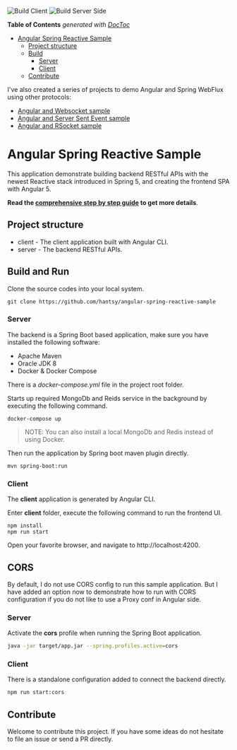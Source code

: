 ![Build Client](https://github.com/hantsy/angular-spring-reactive-sample/workflows/Client/badge.svg)
![Build Server Side](https://github.com/hantsy/angular-spring-reactive-sample/workflows/Server/badge.svg)

<!-- START doctoc generated TOC please keep comment here to allow auto update -->
<!-- DON'T EDIT THIS SECTION, INSTEAD RE-RUN doctoc TO UPDATE -->
**Table of Contents**  *generated with [DocToc](https://github.com/thlorenz/doctoc)*

- [Angular Spring Reactive Sample](#angular-spring-reactive-sample)
  - [Project structure](#project-structure)
  - [Build](#build)
    - [Server](#server)
    - [Client](#client)
  - [Contribute](#contribute)

<!-- END doctoc generated TOC please keep comment here to allow auto update -->

I've also created a series of  projects to demo Angular and Spring WebFlux using other protocols:

* [Angular and Websocket sample](https://github.com/hantsy/angular-spring-websocket-sample)
* [Angular and Server Sent Event  sample](https://github.com/hantsy/angular-spring-sse-sample)
* [Angular and RSocket  sample](https://github.com/hantsy/angular-spring-rsocket-sample)

# Angular Spring Reactive Sample

This application demonstrate building backend RESTful APIs with the newest Reactive stack introduced in Spring 5, and creating the frontend SPA with Angular 5.

**Read the [comprehensive step by step guide](GUIDE.md) to get more details**.

## Project structure

* client - The client application built with Angular CLI.
* server - The backend RESTful APIs.


## Build and Run

Clone the source codes into your local system.

```
git clone https://github.com/hantsy/angular-spring-reactive-sample
```

### Server 

The backend is a Spring Boot based application, make sure you have installed the following software:

* Apache Maven
* Oracle JDK 8
* Docker & Docker Compose 

There is a *docker-compose.yml* file in the project root folder. 

Starts up required MongoDb and Reids service in the background by executing the following command.

```
docker-compose up
```

> NOTE: You can also install a local MongoDb and Redis instead of using Docker.

Then run the application by Spring boot maven plugin directly.

```
mvn spring-boot:run
```

### Client

The **client** application is generated by Angular CLI. 

Enter **client** folder, execute the following command to run the frontend UI.

```
npm install
npm run start
```

Open your favorite browser, and navigate to http://localhost:4200.

## CORS

By default, I do not use CORS config to run this sample application. But I have added an option now to demonstrate how to run with CORS configuration if you do not like to use a Proxy conf in Angular side.

### Server

Activate the **cors** profile when running the Spring Boot application.

```bash
java -jar target/app.jar --spring.profiles.active=cors
```

### Client

There is a standalone configuration added to connect the backend directly.

```bash
npm run start:cors
```

## Contribute

Welcome to contribute this project.  If you have some ideas do not hesitate to file an issue or send a PR directly.
